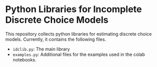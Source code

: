 # Python Libraries for Incomplete Discrete Choice Models

This repository collects python libraries for estimating discrete choice models. Currently, it contains the following files.

- `idclib.py`: The main library
- `examples.py`: Additional files for the examples used in the colab notebooks.
